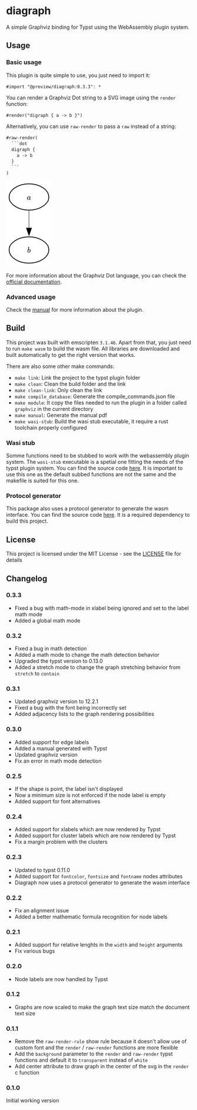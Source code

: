 # diagraph

A simple Graphviz binding for Typst using the WebAssembly plugin system.

## Usage

### Basic usage

<!--EXCLUDE-->
This plugin is quite simple to use, you just need to import it:

```typ
#import "@preview/diagraph:0.3.3": *
```
<!--END-->

You can render a Graphviz Dot string to a SVG image using the `render` function:

```typ
#render("digraph { a -> b }")
```

Alternatively, you can use `raw-render` to pass a `raw` instead of a string:

<!--EXAMPLE(raw-render)-->
````typ
#raw-render(
  ```dot
  digraph {
    a -> b
  }
  ```
)
````
![raw-render](https://raw.githubusercontent.com/Robotechnic/diagraph/main/images/raw-render1.png)

For more information about the Graphviz Dot language, you can check the [official documentation](https://graphviz.org/documentation/).

### Advanced usage

Check the [manual](https://raw.githubusercontent.com/Robotechnic/diagraph/main/doc/manual.pdf) for more information about the plugin.

<!--EXCLUDE-->
## Build

This project was built with emscripten `3.1.46`. Apart from that, you just need to run `make wasm` to build the wasm file. All libraries are downloaded and built automatically to get the right version that works.

There are also some other make commands:

- `make link`: Link the project to the typst plugin folder
- `make clean`: Clean the build folder and the link
- `make clean-link`: Only clean the link
- `make compile_database`: Generate the compile_commands.json file
- `make module`: It copy the files needed to run the plugin in a folder called `graphviz` in the current directory
- `make manual`: Generate the manual pdf
- `make wasi-stub`: Build the wasi stub executable, it require a rust toolchain properly configured

### Wasi stub

Somme functions need to be stubbed to work with the webassembly plugin system. The `wasi-stub` executable is a spetial one fitting the needs of the typst plugin system. You can find the source code [here](https://github.com/astrale-sharp/wasm-minimal-protocol/tree/master). It is important to use this one as the default subbed functions are not the same and the makefile is suited for this one.

### Protocol generator

This package also uses a protocol generator to generate the wasm interface. You can find the source code [here](https://github.com/Robotechnic/WebAssembly-protocol-generator). It is a required dependency to build this project.

<!--END-->

## License

This project is licensed under the MIT License - see the [LICENSE](LICENSE) file for details

## Changelog

### 0.3.3

- Fixed a bug with math-mode in xlabel being ignored and set to the label math mode
- Added a global math mode

### 0.3.2

- Fixed a bug in math detection
- Added a math mode to change the math detection behavior
- Upgraded the typst version to 0.13.0
- Added a stretch mode to change the graph stretching behavior from `stretch` to `contain`

### 0.3.1

- Updated graphviz version to 12.2.1
- Fixed a bug with the font being incorrectly set
- Added adjacency lists to the graph rendering possibilities

### 0.3.0

- Added support for edge labels
- Added a manual generated with Typst
- Updated graphviz version
- Fix an error in math mode detection

### 0.2.5

- If the shape is point, the label isn't displayed
- Now a minimum size is not enforced if the node label is empty
- Added support for font alternatives

### 0.2.4

- Added support for xlabels which are now rendered by Typst
- Added support for cluster labels which are now rendered by Typst
- Fix a margin problem with the clusters

### 0.2.3

- Updated to typst 0.11.0
- Added support for `fontcolor`, `fontsize` and `fontname` nodes attributes
- Diagraph now uses a protocol generator to generate the wasm interface

### 0.2.2

- Fix an alignment issue
- Added a better mathematic formula recognition for node labels

### 0.2.1

- Added support for relative lenghts in the `width` and `height` arguments
- Fix various bugs

### 0.2.0

- Node labels are now handled by Typst

### 0.1.2

- Graphs are now scaled to make the graph text size match the document text size

### 0.1.1

- Remove the `raw-render-rule` show rule because it doesn't allow use of custom font and the `render` / `raw-render` functions are more flexible
- Add the `background` parameter to the `render` and `raw-render` typst functions and default it to `transparent` instead of `white`
- Add center attribute to draw graph in the center of the svg in the `render` c function

### 0.1.0

Initial working version
